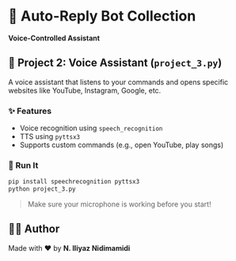 # 🤖 Auto-Reply Bot Collection
**Voice-Controlled Assistant**

## 📁 Project 2: Voice Assistant (`project_3.py`)

A voice assistant that listens to your commands and opens specific websites like YouTube, Instagram, Google, etc.

### ✨ Features
- Voice recognition using `speech_recognition`
- TTS using `pyttsx3`
- Supports custom commands (e.g., open YouTube, play songs)

### 🚀 Run It
```bash
pip install speechrecognition pyttsx3
python project_3.py
```

> Make sure your microphone is working before you start!
## 🧑‍💻 Author

Made with ❤️ by **N. Iliyaz Nidimamidi**
